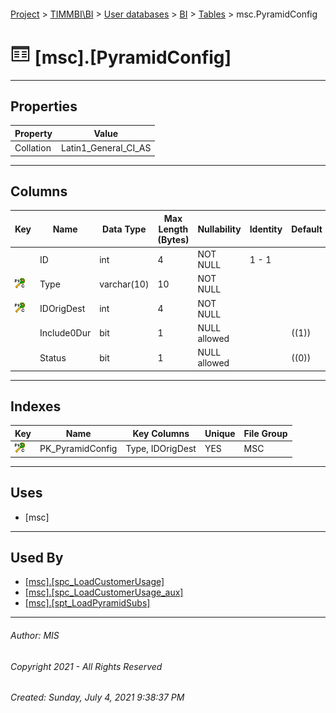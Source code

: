 #### 

[Project](../../../../index.md) > [TIMMBI\\BI](../../../index.md) > [User databases](../../index.md) > [BI](../index.md) > [Tables](Tables.md) > msc.PyramidConfig

# ![Tables](../../../../Images/Table32.png) [msc].[PyramidConfig]

---

## <a name="#properties"></a>Properties

| Property | Value |
|---|---|
| Collation | Latin1_General_CI_AS |


---

## <a name="#columns"></a>Columns

| Key | Name | Data Type | Max Length (Bytes) | Nullability | Identity | Default |
|---|---|---|---|---|---|---|
|  | ID | int | 4 | NOT NULL | 1 - 1 |  |
| [![Cluster Primary Key PK_PyramidConfig: Type\IDOrigDest](../../../../Images/pkcluster.png)](#indexes) | Type | varchar(10) | 10 | NOT NULL |  |  |
| [![Cluster Primary Key PK_PyramidConfig: Type\IDOrigDest](../../../../Images/pkcluster.png)](#indexes) | IDOrigDest | int | 4 | NOT NULL |  |  |
|  | Include0Dur | bit | 1 | NULL allowed |  | ((1)) |
|  | Status | bit | 1 | NULL allowed |  | ((0)) |


---

## <a name="#indexes"></a>Indexes

| Key | Name | Key Columns | Unique | File Group |
|---|---|---|---|---|
| [![Cluster Primary Key PK_PyramidConfig: Type\IDOrigDest](../../../../Images/pkcluster.png)](#indexes) | PK_PyramidConfig | Type, IDOrigDest | YES | MSC |


---

## <a name="#uses"></a>Uses

* [msc]


---

## <a name="#usedby"></a>Used By

* [[msc].[spc_LoadCustomerUsage]](../Programmability/Stored_Procedures/spc_LoadCustomerUsage_000g.md)
* [[msc].[spc_LoadCustomerUsage_aux]](../Programmability/Stored_Procedures/spc_LoadCustomerUsage_aux.md)
* [[msc].[spt_LoadPyramidSubs]](../Programmability/Stored_Procedures/spt_LoadPyramidSubs.md)


---

###### Author:  MIS

###### Copyright 2021 - All Rights Reserved

###### Created: Sunday, July 4, 2021 9:38:37 PM

